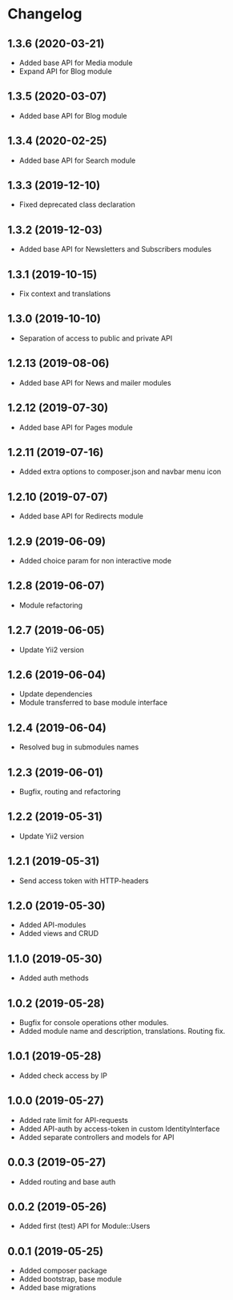 Changelog
=========

## 1.3.6 (2020-03-21)
 * Added base API for Media module
 * Expand API for Blog module

## 1.3.5 (2020-03-07)
 * Added base API for Blog module
 
## 1.3.4 (2020-02-25)
 * Added base API for Search module
 
## 1.3.3 (2019-12-10)
 * Fixed deprecated class declaration

## 1.3.2 (2019-12-03)
 * Added base API for Newsletters and Subscribers modules
 
## 1.3.1 (2019-10-15)
 * Fix context and translations
 
## 1.3.0 (2019-10-10)
 * Separation of access to public and private API
 
## 1.2.13 (2019-08-06)
 * Added base API for News and mailer modules
 
## 1.2.12 (2019-07-30)
 * Added base API for Pages module
 
## 1.2.11 (2019-07-16)
 * Added extra options to composer.json and navbar menu icon

## 1.2.10 (2019-07-07)
 * Added base API for Redirects module
 
## 1.2.9 (2019-06-09)
 * Added choice param for non interactive mode
 
## 1.2.8 (2019-06-07)
 * Module refactoring
 
## 1.2.7 (2019-06-05)
 * Update Yii2 version

## 1.2.6 (2019-06-04)
 * Update dependencies
 * Module transferred to base module interface
 
## 1.2.4 (2019-06-04)
 * Resolved bug in submodules names

## 1.2.3 (2019-06-01)
 * Bugfix, routing and refactoring
 
## 1.2.2 (2019-05-31)
 * Update Yii2 version
 
## 1.2.1 (2019-05-31)
 * Send access token with HTTP-headers
 
## 1.2.0 (2019-05-30)
 * Added API-modules
 * Added views and CRUD
 
## 1.1.0 (2019-05-30)
 * Added auth methods
 
## 1.0.2 (2019-05-28)
 * Bugfix for console operations other modules.
 * Added module name and description, translations. Routing fix.
 
## 1.0.1 (2019-05-28)
 * Added check access by IP
 
## 1.0.0 (2019-05-27)
 * Added rate limit for API-requests
 * Added API-auth by access-token in custom IdentityInterface
 * Added separate controllers and models for API
 
## 0.0.3 (2019-05-27)
 * Added routing and base auth
 
## 0.0.2 (2019-05-26)
 * Added first (test) API for Module::Users
 
## 0.0.1 (2019-05-25)
 * Added composer package
 * Added bootstrap, base module
 * Added base migrations